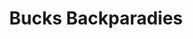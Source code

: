 ---
title: "Bucks Backparadies"
url: /hannover/bucks-backparadies-fiedelerstrasse/
shop: Bäckerei
---